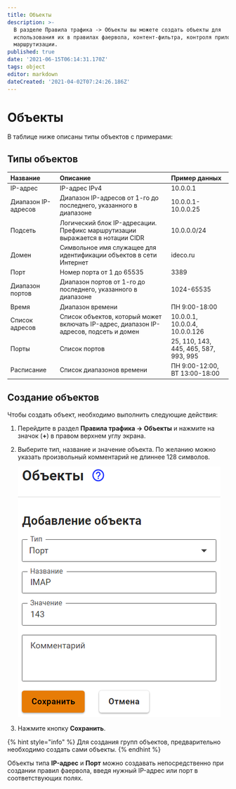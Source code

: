 ```yaml
---
title: Объекты
description: >-
  В разделе Правила трафика -> Объекты вы можете создать объекты для
  использования их в правилах фаервола, контент-фильтра, контроля приложений,
  маршрутизации.
published: true
date: '2021-06-15T06:14:31.170Z'
tags: object
editor: markdown
dateCreated: '2021-04-02T07:24:26.186Z'
---
```


# Объекты

В таблице ниже описаны типы объектов с примерами:

## Типы объектов

| Название | Описание | Пример данных |
| :--- | :--- | :--- |
| IP-адрес | IP-адрес IPv4 | 10.0.0.1 |
| Диапазон IP-адресов | Диапазон IP-адресов от 1-го до последнего, указанного в диапазоне | 10.0.0.1-10.0.0.25 |
| Подсеть | Логический блок IP-адресации. Префикс маршрутизации выражается в нотации CIDR | 10.0.0.0/24 |
| Домен | Символьное имя служащее для идентификации объектов в сети Интернет | ideco.ru |
| Порт | Номер порта от 1 до 65535 | 3389 |
| Диапазон портов | Диапазон портов от 1-го до последнего, указанного в диапазоне | 1024-65535 |
| Время | Диапазон времени | ПН 9:00-18:00 |
| Список адресов | Список объектов, который может включать IP-адрес, диапазон IP-адресов, подсеть и домен | 10.0.0.1, 10.0.0.4, 10.0.0.126 |
| Порты | Список портов | 25, 110, 143, 445, 465, 587, 993, 995 |
| Расписание | Список  диапазонов времени | ПН 9:00-12:00, ВТ 13:00-18:00 |

## Создание объектов

Чтобы создать объект, необходимо выполнить следующие действия:

1. Перейдите в раздел **Правила трафика -&gt; Объекты** и нажмите на значок \(**+**\) в правом верхнем углу экрана.
2. Выберите тип, название и значение объекта. По желанию можно указать произвольный комментарий не длиннее 128 символов.

   ![create\_object.png](../../.gitbook/assets/create_object.png)

3. Нажмите кнопку **Сохранить**.

{% hint style="info" %}
Для создания групп объектов, предварительно необходимо создать сами объекты.
{% endhint %}

Объекты типа **IP-адрес** и **Порт** можно создавать непосредственно при создании правил фаервола, введя нужный IP-адрес или порт в соответствующих полях.

